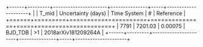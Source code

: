 +------+---------+----------------------+---------------+-----+---------------------+
|      |   T_mid |   Uncertainty (days) | Time System   | #   | Reference           |
+======+=========+======================+===============+=====+=====================+
| 7791 | 7201.03 |              0.00075 | BJD_TDB       | >1  | 2018arXiv181209264A |
+------+---------+----------------------+---------------+-----+---------------------+